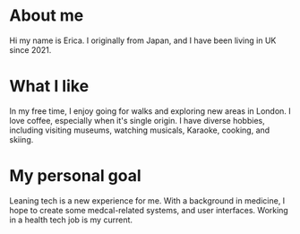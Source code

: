 # About me
Hi my name is Erica. I originally from Japan, and I have been living in UK since 2021.

# What I like 
In my free time, I enjoy going for walks and exploring new areas in London.
I love coffee, especially when it's single origin. 
I have diverse hobbies, including visiting museums, watching musicals, Karaoke, cooking, and skiing.

# My personal goal
Leaning tech is a new experience for me. With a background in medicine, I hope to create some medcal-related systems, and user interfaces. Working in a health tech job is my current. 
